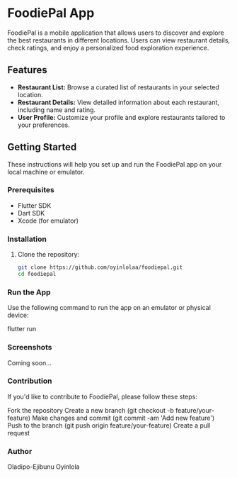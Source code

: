 # FoodiePal App

FoodiePal is a mobile application that allows users to discover and explore the best restaurants in different locations. Users can view restaurant details, check ratings, and enjoy a personalized food exploration experience.

## Features

- **Restaurant List:** Browse a curated list of restaurants in your selected location.
- **Restaurant Details:** View detailed information about each restaurant, including name and rating.
- **User Profile:** Customize your profile and explore restaurants tailored to your preferences.


## Getting Started

These instructions will help you set up and run the FoodiePal app on your local machine or emulator.

### Prerequisites

- Flutter SDK
- Dart SDK
- Xcode (for emulator)

### Installation

1. Clone the repository:

   ```bash
   git clone https://github.com/oyinlolaa/foodiepal.git
   cd foodiepal

### Run the App

 Use the following command to run the app on an emulator or physical device:

flutter run

### Screenshots

Coming soon...

### Contribution

If you'd like to contribute to FoodiePal, please follow these steps:

Fork the repository
Create a new branch (git checkout -b feature/your-feature)
Make changes and commit (git commit -am 'Add new feature')
Push to the branch (git push origin feature/your-feature)
Create a pull request

### Author
Oladipo-Ejibunu Oyinlola

